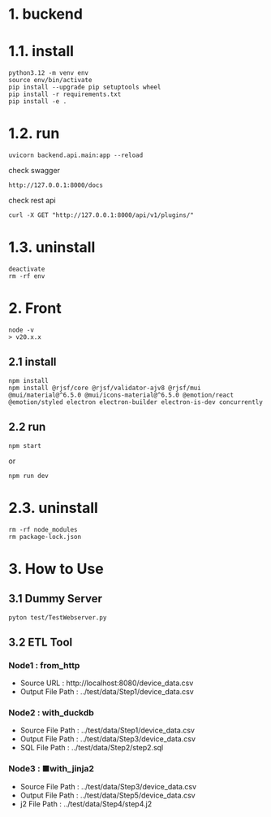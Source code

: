 # 1. buckend
# 1.1. install
```
python3.12 -m venv env
source env/bin/activate
pip install --upgrade pip setuptools wheel
pip install -r requirements.txt
pip install -e .
```

# 1.2. run
```
uvicorn backend.api.main:app --reload
```

check swagger
```
http://127.0.0.1:8000/docs
```

check rest api
```
curl -X GET "http://127.0.0.1:8000/api/v1/plugins/"
```

# 1.3. uninstall
```
deactivate
rm -rf env
```


# 2. Front
```
node -v
> v20.x.x
```

## 2.1 install
```
npm install
npm install @rjsf/core @rjsf/validator-ajv8 @rjsf/mui @mui/material@^6.5.0 @mui/icons-material@^6.5.0 @emotion/react @emotion/styled electron electron-builder electron-is-dev concurrently
```

## 2.2 run
```
npm start
```
or
```
npm run dev
```


# 2.3. uninstall
```
rm -rf node_modules
rm package-lock.json
```

# 3. How to Use
## 3.1 Dummy Server
```
pyton test/TestWebserver.py
```

## 3.2 ETL Tool
### Node1 : from_http
* Source URL        : http://localhost:8080/device_data.csv
* Output File Path  : ../test/data/Step1/device_data.csv

### Node2 : with_duckdb
* Source File Path  : ../test/data/Step1/device_data.csv
* Output File Path  : ../test/data/Step3/device_data.csv
* SQL    File Path  : ../test/data/Step2/step2.sql

### Node3 : ■with_jinja2
* Source File Path : ../test/data/Step3/device_data.csv
* Output File Path : ../test/data/Step5/device_data.csv
* j2     File Path : ../test/data/Step4/step4.j2

